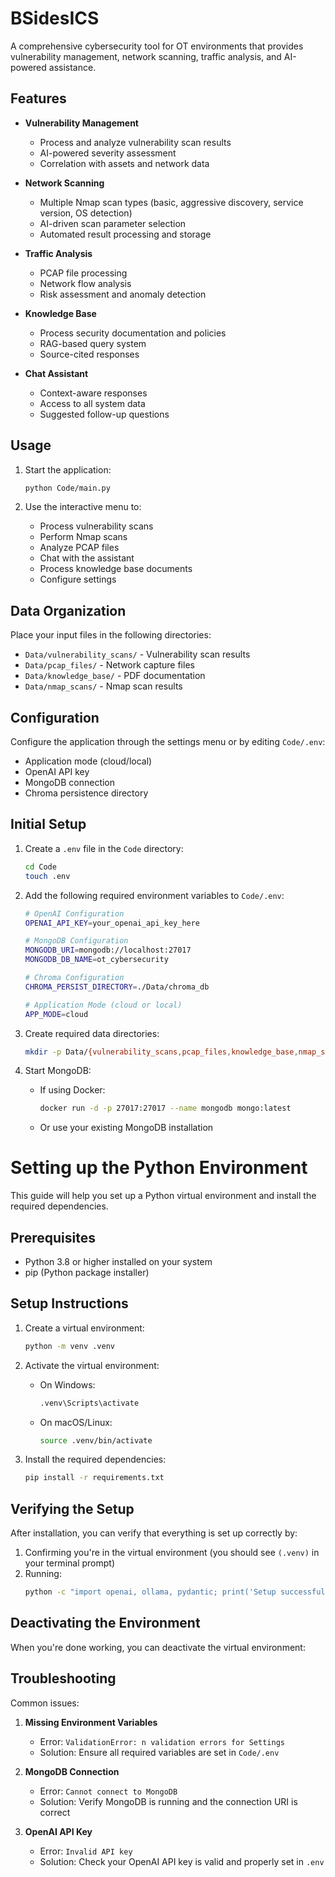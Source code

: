 # BSidesICS

A comprehensive cybersecurity tool for OT environments that provides vulnerability management, network scanning, traffic analysis, and AI-powered assistance.

## Features

- **Vulnerability Management**
  - Process and analyze vulnerability scan results
  - AI-powered severity assessment
  - Correlation with assets and network data

- **Network Scanning**
  - Multiple Nmap scan types (basic, aggressive discovery, service version, OS detection)
  - AI-driven scan parameter selection
  - Automated result processing and storage

- **Traffic Analysis**
  - PCAP file processing
  - Network flow analysis
  - Risk assessment and anomaly detection

- **Knowledge Base**
  - Process security documentation and policies
  - RAG-based query system
  - Source-cited responses

- **Chat Assistant**
  - Context-aware responses
  - Access to all system data
  - Suggested follow-up questions

## Usage

1. Start the application:
   ```bash
   python Code/main.py
   ```

2. Use the interactive menu to:
   - Process vulnerability scans
   - Perform Nmap scans
   - Analyze PCAP files
   - Chat with the assistant
   - Process knowledge base documents
   - Configure settings

## Data Organization

Place your input files in the following directories:
- `Data/vulnerability_scans/` - Vulnerability scan results
- `Data/pcap_files/` - Network capture files
- `Data/knowledge_base/` - PDF documentation
- `Data/nmap_scans/` - Nmap scan results

## Configuration

Configure the application through the settings menu or by editing `Code/.env`:
- Application mode (cloud/local)
- OpenAI API key
- MongoDB connection
- Chroma persistence directory

## Initial Setup

1. Create a `.env` file in the `Code` directory:
   ```bash
   cd Code
   touch .env
   ```

2. Add the following required environment variables to `Code/.env`:
   ```bash
   # OpenAI Configuration
   OPENAI_API_KEY=your_openai_api_key_here
   
   # MongoDB Configuration
   MONGODB_URI=mongodb://localhost:27017
   MONGODB_DB_NAME=ot_cybersecurity
   
   # Chroma Configuration
   CHROMA_PERSIST_DIRECTORY=./Data/chroma_db
   
   # Application Mode (cloud or local)
   APP_MODE=cloud
   ```

3. Create required data directories:
   ```bash
   mkdir -p Data/{vulnerability_scans,pcap_files,knowledge_base,nmap_scans,chroma_db}
   ```

4. Start MongoDB:
   - If using Docker:
     ```bash
     docker run -d -p 27017:27017 --name mongodb mongo:latest
     ```
   - Or use your existing MongoDB installation

# Setting up the Python Environment

This guide will help you set up a Python virtual environment and install the required dependencies.

## Prerequisites

- Python 3.8 or higher installed on your system
- pip (Python package installer)

## Setup Instructions

1. Create a virtual environment:
   ```bash
   python -m venv .venv
   ```

2. Activate the virtual environment:
   - On Windows:
     ```bash
     .venv\Scripts\activate
     ```
   - On macOS/Linux:
     ```bash
     source .venv/bin/activate
     ```

3. Install the required dependencies:
   ```bash
   pip install -r requirements.txt
   ```

## Verifying the Setup

After installation, you can verify that everything is set up correctly by:

1. Confirming you're in the virtual environment (you should see `(.venv)` in your terminal prompt)
2. Running:
   ```bash
   python -c "import openai, ollama, pydantic; print('Setup successful!')"
   ```

## Deactivating the Environment

When you're done working, you can deactivate the virtual environment:

## Troubleshooting

Common issues:

1. **Missing Environment Variables**
   - Error: `ValidationError: n validation errors for Settings`
   - Solution: Ensure all required variables are set in `Code/.env`

2. **MongoDB Connection**
   - Error: `Cannot connect to MongoDB`
   - Solution: Verify MongoDB is running and the connection URI is correct

3. **OpenAI API Key**
   - Error: `Invalid API key`
   - Solution: Check your OpenAI API key is valid and properly set in `.env`